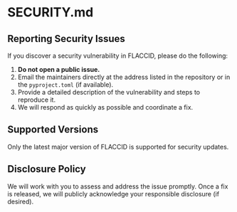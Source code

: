 # SECURITY.md

## Reporting Security Issues

If you discover a security vulnerability in FLACCID, please do the following:

1. **Do not open a public issue.**
2. Email the maintainers directly at the address listed in the repository or in the `pyproject.toml` (if available).
3. Provide a detailed description of the vulnerability and steps to reproduce it.
4. We will respond as quickly as possible and coordinate a fix.

## Supported Versions

Only the latest major version of FLACCID is supported for security updates.

## Disclosure Policy

We will work with you to assess and address the issue promptly. Once a fix is released, we will publicly acknowledge your responsible disclosure (if desired).
